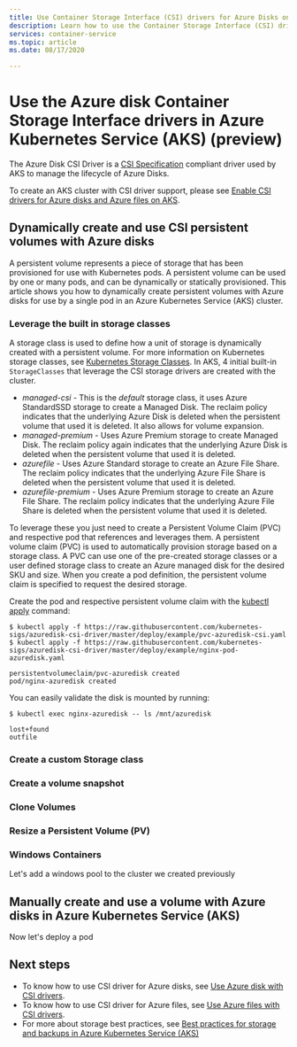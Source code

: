```yaml
---
title: Use Container Storage Interface (CSI) drivers for Azure Disks on Azure Kubernetes Service (AKS)
description: Learn how to use the Container Storage Interface (CSI) drivers for Azure Disks in an Azure Kubernetes Service (AKS) cluster.
services: container-service
ms.topic: article
ms.date: 08/17/2020

---
```


# Use the Azure disk Container Storage Interface drivers in Azure Kubernetes Service (AKS) (preview)
The Azure Disk CSI Driver is a [CSI Specification](https://github.com/container-storage-interface/spec/blob/master/spec.md) compliant driver used by AKS to manage the lifecycle of Azure Disks. 

To create an AKS cluster with CSI driver support, please see [Enable CSI drivers for Azure disks and Azure files on AKS](csi-storage-drivers.md).

## Dynamically create and use CSI persistent volumes with Azure disks 

A persistent volume represents a piece of storage that has been provisioned for use with Kubernetes pods. A persistent volume can be used by one or many pods, and can be dynamically or statically provisioned. This article shows you how to dynamically create persistent volumes with Azure disks for use by a single pod in an Azure Kubernetes Service (AKS) cluster.

### Leverage the built in storage classes

A storage class is used to define how a unit of storage is dynamically created with a persistent volume. For more information on Kubernetes storage classes, see [Kubernetes Storage Classes][kubernetes-storage-classes]. 
In AKS, 4 initial built-in `StorageClasses` that leverage the CSI storage drivers are created with the cluster.

- *managed-csi* - This is the *default* storage class, it uses Azure StandardSSD storage to create a Managed Disk. The reclaim policy indicates that the underlying Azure Disk is deleted when the persistent volume that used it is deleted. It also allows for volume expansion.
- *managed-premium* - Uses Azure Premium storage to create Managed Disk. The reclaim policy again indicates that the underlying Azure Disk is deleted when the persistent volume that used it is deleted.
- *azurefile* - Uses Azure Standard storage to create an Azure File Share. The reclaim policy indicates that the underlying Azure File Share is deleted when the persistent volume that used it is deleted.
- *azurefile-premium* - Uses Azure Premium storage to create an Azure File Share. The reclaim policy indicates that the underlying Azure File Share is deleted when the persistent volume that used it is deleted.

To leverage these you just need to create a Persistent Volume Claim (PVC) and respective pod that references and leverages them. A persistent volume claim (PVC) is used to automatically provision storage based on a storage class. A PVC can use one of the pre-created storage classes or a user defined storage class to create an Azure managed disk for the desired SKU and size. When you create a pod definition, the persistent volume claim is specified to request the desired storage.

Create the pod and respective persistent volume claim with the [kubectl apply][kubectl-apply] command:

```console
$ kubectl apply -f https://raw.githubusercontent.com/kubernetes-sigs/azuredisk-csi-driver/master/deploy/example/pvc-azuredisk-csi.yaml
$ kubectl apply -f https://raw.githubusercontent.com/kubernetes-sigs/azuredisk-csi-driver/master/deploy/example/nginx-pod-azuredisk.yaml

persistentvolumeclaim/pvc-azuredisk created
pod/nginx-azuredisk created
```

You can easily validate the disk is mounted by running: 

```console
$ kubectl exec nginx-azuredisk -- ls /mnt/azuredisk

lost+found
outfile
```


### Create a custom Storage class


### Create a volume snapshot

### Clone Volumes


### Resize a Persistent Volume (PV)

### Windows Containers

Let's add a windows pool to the cluster we created previously


## Manually create and use a volume with Azure disks in Azure Kubernetes Service (AKS)




Now let's deploy a pod 

## Next steps

- To know how to use CSI driver for Azure disks, see [Use Azure disk with CSI drivers](azure-disk-csi.md).
- To know how to use CSI driver for Azure files, see [Use Azure files with CSI drivers](azure-files-csi.md).
- For more about storage best practices, see [Best practices for storage and backups in Azure Kubernetes Service (AKS)][operator-best-practices-storage]


<!-- LINKS - external -->
[access-modes]: https://kubernetes.io/docs/concepts/storage/persistent-volumes/#access-modes
[kubectl-apply]: https://kubernetes.io/docs/reference/generated/kubectl/kubectl-commands#apply
[kubectl-get]: https://kubernetes.io/docs/reference/generated/kubectl/kubectl-commands#get
[kubernetes-storage-classes]: https://kubernetes.io/docs/concepts/storage/storage-classes/
[kubernetes-volumes]: https://kubernetes.io/docs/concepts/storage/persistent-volumes/
[managed-disk-pricing-performance]: https://azure.microsoft.com/pricing/details/managed-disks/

<!-- LINKS - internal -->
[azure-disk-volume]: azure-disk-volume.md
[azure-files-pvc]: azure-files-dynamic-pv.md
[premium-storage]: ../virtual-machines/windows/disks-types.md
[az-disk-list]: /cli/azure/disk#az-disk-list
[az-snapshot-create]: /cli/azure/snapshot#az-snapshot-create
[az-disk-create]: /cli/azure/disk#az-disk-create
[az-disk-show]: /cli/azure/disk#az-disk-show
[aks-quickstart-cli]: kubernetes-walkthrough.md
[aks-quickstart-portal]: kubernetes-walkthrough-portal.md
[install-azure-cli]: /cli/azure/install-azure-cli
[operator-best-practices-storage]: operator-best-practices-storage.md
[concepts-storage]: concepts-storage.md
[storage-class-concepts]: concepts-storage.md#storage-classes
[az-extension-add]: /cli/azure/extension?view=azure-cli-latest#az-extension-add
[az-extension-update]: /cli/azure/extension?view=azure-cli-latest#az-extension-update
[az-feature-register]: /cli/azure/feature?view=azure-cli-latest#az-feature-register
[az-feature-list]: /cli/azure/feature?view=azure-cli-latest#az-feature-list
[az-provider-register]: /cli/azure/provider?view=azure-cli-latest#az-provider-register